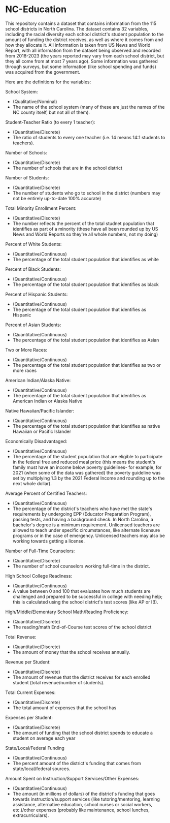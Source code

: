 # NC-Education

This repository contains a dataset that contains information from the 115 school districts in North Carolina. The dataset contains 32 variables, including the racial diversity
each school district's student population to the amount of funding the district receives, as well as where it comes from and how they allocate it. All information is taken from 
US News and World Report, with all information from the dataset being observed and recorded from 2018-2023 (the years reported may vary from each school district, but they all 
come from at most 7 years ago). Some information was gathered through surveys, but some information (like school spending and funds) was acquired from the government. 

Here are the definitions for the variables:
  
  School System:   
  - (Qualitative/Nominal)
  - The name of the school system (many of these are just the names of the NC county itself, but not all of them). 

  Student-Teacher Ratio (to every 1 teacher):  
  - (Quantitative/Discrete)
  - The ratio of students to every one teacher (i.e. 14 means 14:1 students to teachers).

  Number of Schools:
  - (Quantitative/Discrete)
  - The number of schools that are in the school district

  Number of Students:
  - (Quantitative/Discrete)
  - The number of students who go to school in the district (numbers may not be entirely up-to-date 100% accurate)

  Total Minority Enrollment Percent:
  - (Quantitative/Discrete)
  - The number reflects the percent of the total studnet population that identifies as part of a minority (these have all been rounded up by US News and World Reports so they're all whole numbers, not my doing)

  Percent of White Students:
  - (Quantitative/Continuous)
  - The percentage of the total student population that identifies as white

  Percent of Black Students:
  - (Quantitative/Continuous)
  - The percentage of the total student population that identifies as black

  Percent of Hispanic Students:
  - (Quantitative/Continuous)
  - The percentage of the total student population that identifies as Hispanic

  Percent of Asian Students:
  - (Quantitative/Continuous)
  - The percentage of the total student population that identifies as Asian

  Two or More Races:
  - (Quantitative/Continuous)
  - The percentage of the total student population that identifies as two or more races

  American Indian/Alaska Native:
  - (Quantitative/Continuous)
  - The percentage of the total student population that identifies as American Indian or Alaska Native

  Native Hawaiian/Pacific Islander:
  - (Quantitative/Continuous)
  - The percentage of the total student population that identifies as native Hawaiian or Pacific Islander

  Economically Disadvantaged:
  - (Quantitative/Continuous)
  - The percentage of the student population that are eligible to participate in the federal free and reduced meal price (this means the student's family must have an income below poverty guidelines- for example, for 2021 (when some of the data was gathered) the poverty guideline was set by multiplying 1.3 by the 2021 Federal Income and rounding up to the next whole dollar).

  Average Percent of Certified Teachers:
  - (Quantitative/Continuous)
  - The percentage of the district's teachers who have met the state's requirements by undergoing EPP (Educator Preparation Program), passing tests, and having a background check. In North Carolina, a bachelor's degree is a minimum requirement. Unlicensed teachers are allowed to teach under specific circumstances, like alternate licensure programs or in the case of emergency. Unlicensed teachers may also be working towards getting a license.

  Number of Full-Time Counselors:
  - (Quantitative/Discrete)
  - The number of school counselors working full-time in the district.

  High School College Readiness:
  - (Quantitative/Continuous)
  - A value between 0 and 100 that evaluates how much students are challenged and prepared to be successful in college with needing help; this is calculated using the school district's test scores (like AP or IB).

  High/Middle/Elementary School Math/Reading Proficiency:
  - (Quantitative/Discrete)
  - The reading/math End-of-Course test scores of the school district

  Total Revenue:
  - (Quantitative/Discrete)
  - The amount of money that the school receives annually.

  Revenue per Student:
  - (Quantitative/Discrete)
  - The amount of revenue that the district receives for each enrolled student (total revenue/number of students).

  Total Current Expenses:
  - (Quantitative/Discrete)
  - The total amount of expenses that the school has

  Expenses per Student:
  - (Quantitative/Discrete)
  - The amount of funding that the school district spends to educate a student on average each year

  State/Local/Federal Funding
  - (Quantitative/Continuous)
  - The percent amount of the district's funding that comes from state/local/federal sources.

  Amount Spent on Instruction/Support Services/Other Expenses:
  - (Quantitative/Continuous)
  - The amount (in millions of dollars) of the district's funding that goes towards instruction/support services (like tutoring/mentoring, learning assistance, alternative education, school nurses or social workers, etc.)/other expenses (probably like maintenance, school lunches, extracurriculars).
  

    

  
  

  
